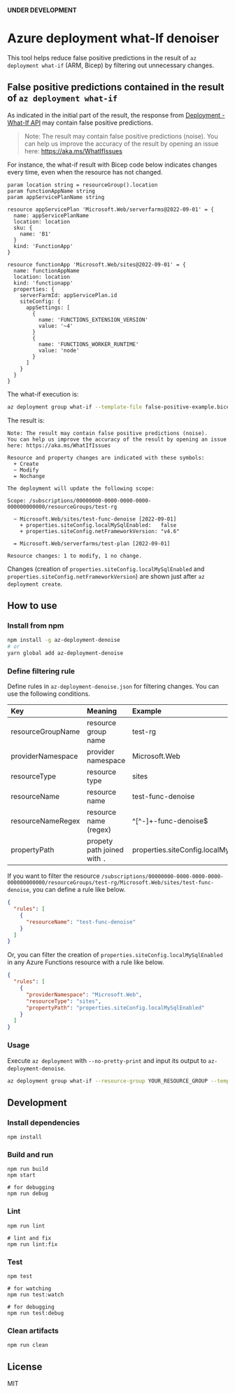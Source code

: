 **UNDER DEVELOPMENT**

# Azure deployment what-If denoiser

This tool helps reduce false positive predictions in the result of `az deployment what-if` (ARM, Bicep) by filtering out unnecessary changes.

## False positive predictions contained in the result of `az deployment what-if`

As indicated in the initial part of the result, the response from [Deployment - What-If API](https://learn.microsoft.com/ja-jp/rest/api/resources/deployments/what-if?view=rest-resources-2021-04-01&tabs=HTTP) may contain false positive predictions.

> Note: The result may contain false positive predictions (noise).
> You can help us improve the accuracy of the result by opening an issue here: https://aka.ms/WhatIfIssues

For instance, the what-if result with Bicep code below indicates changes every time, even when the resource has not changed.

```bicep
param location string = resourceGroup().location
param functionAppName string
param appServicePlanName string

resource appServicePlan 'Microsoft.Web/serverfarms@2022-09-01' = {
  name: appServicePlanName
  location: location
  sku: {
    name: 'B1'
  }
  kind: 'FunctionApp'
}

resource functionApp 'Microsoft.Web/sites@2022-09-01' = {
  name: functionAppName
  location: location
  kind: 'functionapp'
  properties: {
    serverFarmId: appServicePlan.id
    siteConfig: {
      appSettings: [
        {
          name: 'FUNCTIONS_EXTENSION_VERSION'
          value: '~4'
        }
        {
          name: 'FUNCTIONS_WORKER_RUNTIME'
          value: 'node'
        }
      ]
    }
  }
}
```

The what-if execution is:

```bash
az deployment group what-if --template-file false-positive-example.bicep --name test-deployment --resource-group test-rg --parameters functionAppName=test-func-denoise appServicePlanName=test-plan
```

The result is:

```
Note: The result may contain false positive predictions (noise).
You can help us improve the accuracy of the result by opening an issue here: https://aka.ms/WhatIfIssues

Resource and property changes are indicated with these symbols:
  + Create
  ~ Modify
  = Nochange

The deployment will update the following scope:

Scope: /subscriptions/00000000-0000-0000-0000-000000000000/resourceGroups/test-rg

  ~ Microsoft.Web/sites/test-func-denoise [2022-09-01]
    + properties.siteConfig.localMySqlEnabled:   false
    + properties.siteConfig.netFrameworkVersion: "v4.6"

  = Microsoft.Web/serverfarms/test-plan [2022-09-01]

Resource changes: 1 to modify, 1 no change.
```

Changes (creation of `properties.siteConfig.localMySqlEnabled` and `properties.siteConfig.netFrameworkVersion`) are shown just after `az deployment create`.

## How to use

### Install from npm

```bash
npm install -g az-deployment-denoise
# or
yarn global add az-deployment-denoise
```

### Define filtering rule

Define rules in `az-deployment-denoise.json` for filtering changes.
You can use the following conditions.

 | Key               | Meaning                       | Example                                 |
 |:------------------|:------------------------------|:----------------------------------------|
 | resourceGroupName | resource group name           | test-rg                                 |
 | providerNamespace | provider namespace            | Microsoft.Web                           |
 | resourceType      | resource type                 | sites                                   |
 | resourceName      | resource name                 | test-func-denoise                       |
 | resourceNameRegex | resource name (regex)         | ^[^-]+-func-denoise$                    |
 | propertyPath      | propety path joined with `.`  | properties.siteConfig.localMySqlEnabled |

If you want to filter the resource `/subscriptions/00000000-0000-0000-0000-000000000000/resourceGroups/test-rg/Microsoft.Web/sites/test-func-denoise`, you can define a rule like below.

```json
{
  "rules": [
    {
      "resourceName": "test-func-denoise"
    }
  ]
}
```

Or, you can filter the creation of `properties.siteConfig.localMySqlEnabled` in any Azure Functions resource with a rule like below.

```json
{
  "rules": [
    {
      "providerNamespace": "Microsoft.Web",
      "resourceType": "sites",
      "propertyPath": "properties.siteConfig.localMySqlEnabled"
    }
  ]
}
```

### Usage

Execute `az deployment` with `--no-pretty-print` and input its output to `az-deployment-denoise`.

```bash
az deployment group what-if --resource-group YOUR_RESOURCE_GROUP --template-file YOUR_TEMPLATE_FILE --no-pretty-print | az-deployment-denoise
```

## Development

### Install dependencies

```
npm install
```

### Build and run

```
npm run build
npm start

# for debugging
npm run debug
```

### Lint

```
npm run lint

# lint and fix
npm run lint:fix
```

### Test

```
npm test

# for watching
npm run test:watch

# for debugging
npm run test:debug
```

### Clean artifacts

```
npm run clean
```

## License

MIT
